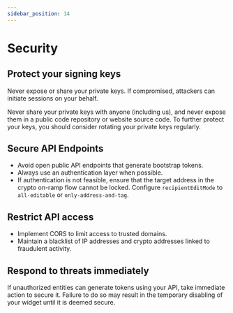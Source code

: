 ```yaml
---
sidebar_position: 14
---
```


# Security

## Protect your signing keys

Never expose or share your private keys. If compromised, attackers can initiate sessions on your behalf. 

Never share your private keys with anyone (including us), and never expose them in a public code repository or website source code. To further protect your keys, you should consider rotating your private keys regularly.

## Secure API Endpoints

- Avoid open public API endpoints that generate bootstrap tokens.
- Always use an authentication layer when possible.
- If authentication is not feasible, ensure that the target address in the crypto on-ramp flow cannot be locked. Configure `recipientEditMode` to `all-editable` or `only-address-and-tag`.

## Restrict API access

- Implement CORS to limit access to trusted domains.
- Maintain a blacklist of IP addresses and crypto addresses linked to fraudulent activity.

## Respond to threats immediately

If unauthorized entities can generate tokens using your API, take immediate action to secure it. Failure to do so may result in the temporary disabling of your widget until it is deemed secure.